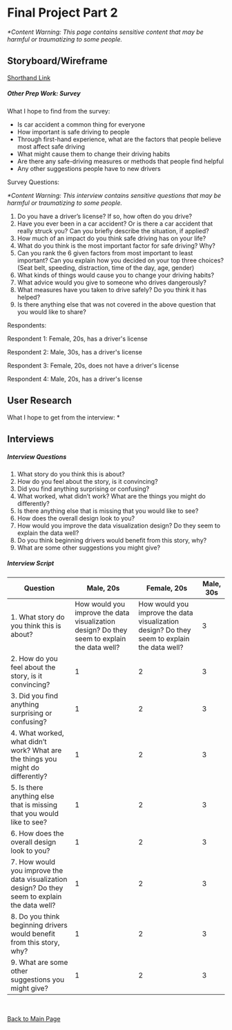# Final Project Part 2

_*Content Warning: This page contains sensitive content that may be harmful or traumatizing to some people._


## Storyboard/Wireframe

[Shorthand Link](https://preview.shorthand.com/4YigjRKvgqbFR0Xl)

##### Other Prep Work: Survey
  
What I hope to find from the survey:

* Is car accident a common thing for everyone
* How important is safe driving to people
* Through first-hand experience, what are the factors that people believe most affect safe driving
* What might cause them to change their driving habits
* Are there any safe-driving measures or methods that people find helpful
* Any other suggestions people have to new drivers
  
Survey Questions:

_*Content Warning: This interview contains sensitive questions that may be harmful or traumatizing to some people._

1. Do you have a driver’s license? If so, how often do you drive?
2. Have you ever been in a car accident? Or is there a car accident that really struck you? Can you briefly describe the situation, if applied?
3. How much of an impact do you think safe driving has on your life?
4. What do you think is the most important factor for safe driving? Why?
5. Can you rank the 6 given factors from most important to least important? Can you explain how you decided on your top three choices? (Seat belt, speeding, distraction, time of the day, age, gender)
6. What kinds of things would cause you to change your driving habits?
7. What advice would you give to someone who drives dangerously? 
8.  What measures have you taken to drive safely? Do you think it has helped?
9. Is there anything else that was not covered in the above question that you would like to share?

Respondents: 
  
Respondent 1: Female, 20s, has a driver's license

Respondent 2: Male, 30s, has a driver's license

Respondent 3: Female, 20s, does not have a driver's license

Respondent 4: Male, 20s, has a driver's license


## User Research

What I hope to get from the interview:
* 

## Interviews

##### Interview Questions

1. What story do you think this is about? 
2. How do you feel about the story, is it convincing?
3. Did you find anything surprising or confusing?
4. What worked, what didn’t work? What are the things you might do differently?
5. Is there anything else that is missing that you would like to see?
6. How does the overall design look to you? 
7. How would you improve the data visualization design? Do they seem to explain the data well?
8. Do you think beginning drivers would benefit from this story, why?
9. What are some other suggestions you might give?

##### Interview Script

| Question | Male, 20s | Female, 20s | Male, 30s |
| --- | --- | --- | --- |
| 1. What story do you think this is about?  | How would you improve the data visualization design? Do they seem to explain the data well? | How would you improve the data visualization design? Do they seem to explain the data well? | 3 |
| 2. How do you feel about the story, is it convincing? | 1 | 2 | 3 |
| 3. Did you find anything surprising or confusing? | 1 | 2 | 3 |
| 4. What worked, what didn’t work? What are the things you might do differently? | 1 | 2 | 3 |
| 5. Is there anything else that is missing that you would like to see? | 1 | 2 | 3 |
| 6. How does the overall design look to you? | 1 | 2 | 3 |
| 7. How would you improve the data visualization design? Do they seem to explain the data well? | 1 | 2 | 3 |
| 8. Do you think beginning drivers would benefit from this story, why? | 1 | 2 | 3 |
| 9. What are some other suggestions you might give? | 1 | 2 | 3 |

<br/>

[Back to Main Page](/README.md)

